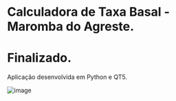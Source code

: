 # Calculadora de Taxa Basal - Maromba do Agreste.

# Finalizado.

Aplicação desenvolvida em Python e QT5.

![image](https://user-images.githubusercontent.com/101942554/187096709-975785a1-b957-4137-a431-6b4e290e97e9.png)
